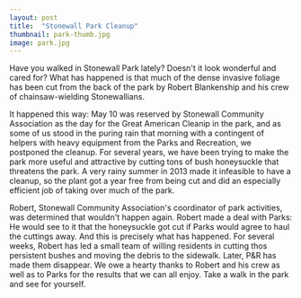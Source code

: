 ```yaml
---
layout: post
title:  "Stonewall Park Cleanup"
thumbnail: park-thumb.jpg
image: park.jpg
---
```

Have you walked in Stonewall Park lately? Doesn't it look wonderful and cared for? What has happened is that much of the dense invasive foliage has been cut from the back of the park by Robert Blankenship and his crew of chainsaw-wielding Stonewallians.

It happened this way: May 10 was reserved by Stonewall Community Association as the day for the Great American Cleanip in the park, and as some of us stood in the puring rain that morning with a contingent of helpers with heavy equipment from the Parks and Recreation, we postponed the cleanup. For several years, we have been trying to make the park more useful and attractive by cutting tons of bush honeysuckle that threatens the park. A very rainy summer in 2013 made it infeasible to have a cleanup, so the plant got a year free from being cut and did an especially efficient job of taking over much of the park.

Robert, Stonewall Community Association's coordinator of park activities, was determined that wouldn't happen again. Robert made a deal with Parks: He would see to it that the honeysuckle got cut if Parks would agree to haul the cuttings away. And this is precisely what has happened. For several weeks, Robert has led a small team of willing residents in cutting thos persistent bushes and moving the debris to the sidewalk. Later, P&R has made them disappear. We owe a hearty thanks to Robert and his crew as well as to Parks for the results that we can all enjoy. Take a walk in the park and see for yourself.